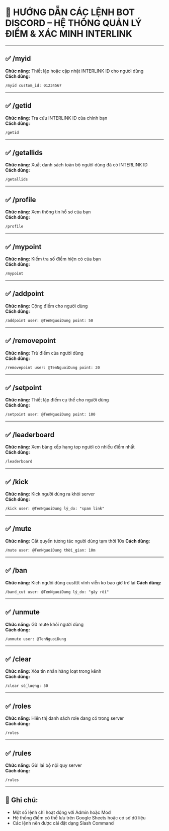 # 📘 HƯỚNG DẪN CÁC LỆNH BOT DISCORD – HỆ THỐNG QUẢN LÝ ĐIỂM & XÁC MINH INTERLINK

---

## ✅ /myid
**Chức năng:** Thiết lập hoặc cập nhật INTERLINK ID cho người dùng  
**Cách dùng:**  
```
/myid custom_id: 01234567
```

---

## ✅ /getid
**Chức năng:** Tra cứu INTERLINK ID của chính bạn  
**Cách dùng:**  
```
/getid
```

---

## ✅ /getallids
**Chức năng:** Xuất danh sách toàn bộ người dùng đã có INTERLINK ID  
**Cách dùng:**  
```
/getallids
```

---

## ✅ /profile
**Chức năng:** Xem thông tin hồ sơ của bạn  
**Cách dùng:**  
```
/profile
```

---

## ✅ /mypoint
**Chức năng:** Kiểm tra số điểm hiện có của bạn  
**Cách dùng:**  
```
/mypoint
```

---

## ✅ /addpoint
**Chức năng:** Cộng điểm cho người dùng  
**Cách dùng:**  
```
/addpoint user: @TenNguoiDung point: 50
```

---

## ✅ /removepoint
**Chức năng:** Trừ điểm của người dùng  
**Cách dùng:**  
```
/removepoint user: @TenNguoiDung point: 20
```

---

## ✅ /setpoint
**Chức năng:** Thiết lập điểm cụ thể cho người dùng  
**Cách dùng:**  
```
/setpoint user: @TenNguoiDung point: 100
```

---

## ✅ /leaderboard
**Chức năng:** Xem bảng xếp hạng top người có nhiều điểm nhất  
**Cách dùng:**  
```
/leaderboard
```

---

## ✅ /kick
**Chức năng:** Kick người dùng ra khỏi server  
**Cách dùng:**  
```
/kick user: @TenNguoiDung lý_do: "spam link"
```

---

## ✅ /mute
**Chức năng:** Cắt quyền tương tác người dùng tạm thời 10s
**Cách dùng:**  
```
/mute user: @TenNguoiDung thời_gian: 10m
```

---

## ✅ /ban
**Chức năng:** Kich người dùng custttt vĩnh viễn ko bao giờ trở lại 
**Cách dùng:**  
```
/band_cut user: @TenNguoiDung lý_do: "gây rối"
```

---

## ✅ /unmute
**Chức năng:** Gỡ mute khỏi người dùng  
**Cách dùng:**  
```
/unmute user: @TenNguoiDung
```

---

## ✅ /clear
**Chức năng:** Xóa tin nhắn hàng loạt trong kênh  
**Cách dùng:**  
```
/clear số_lượng: 50
```

---

## ✅ /roles
**Chức năng:** Hiển thị danh sách role đang có trong server  
**Cách dùng:**  
```
/roles
```

---

## ✅ /rules
**Chức năng:** Gửi lại bộ nội quy server  
**Cách dùng:**  
```
/rules
```

---

## 📌 Ghi chú:
- Một số lệnh chỉ hoạt động với Admin hoặc Mod
- Hệ thống điểm có thể lưu trên Google Sheets hoặc cơ sở dữ liệu
- Các lệnh nên được cài đặt dạng Slash Command
